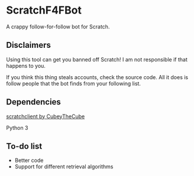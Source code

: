 # ScratchF4FBot
A crappy follow-for-follow bot for Scratch.
## Disclaimers
Using this tool can get you banned off Scratch! I am not responsible if that happens to you.

If you think this thing steals accounts, check the source code. All it does is follow people that the bot finds from your following list.
## Dependencies
[scratchclient by CubeyTheCube](https://github.com/CubeyTheCube/scratchclient)

Python 3

## To-do list
- Better code
- Support for different retrieval algorithms
